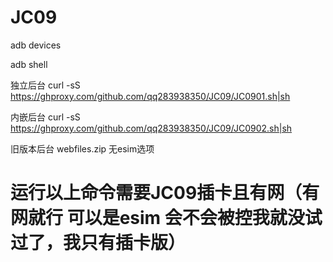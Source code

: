 # JC09

adb devices

adb shell

独立后台
curl -sS https://ghproxy.com/github.com/qq283938350/JC09/JC0901.sh|sh

内嵌后台
curl -sS https://ghproxy.com/github.com/qq283938350/JC09/JC0902.sh|sh

旧版本后台
webfiles.zip 无esim选项

# 运行以上命令需要JC09插卡且有网（有网就行 可以是esim 会不会被控我就没试过了，我只有插卡版）
